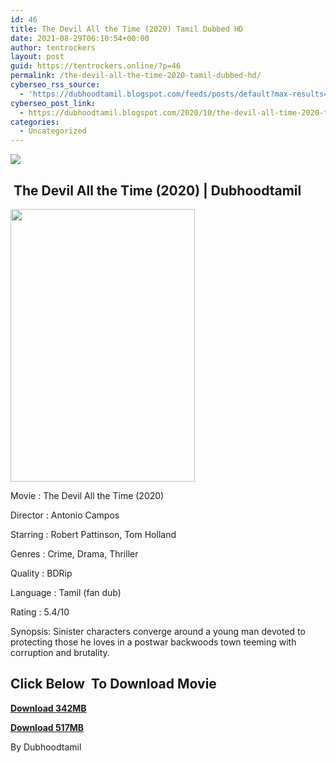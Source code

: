 ```yaml
---
id: 46
title: The Devil All the Time (2020) Tamil Dubbed HD
date: 2021-08-29T06:10:54+00:00
author: tentrockers
layout: post
guid: https://tentrockers.online/?p=46
permalink: /the-devil-all-the-time-2020-tamil-dubbed-hd/
cyberseo_rss_source:
  - 'https://dubhoodtamil.blogspot.com/feeds/posts/default?max-results=150&start-index=1'
cyberseo_post_link:
  - https://dubhoodtamil.blogspot.com/2020/10/the-devil-all-time-2020-tamil-dubbed-hd.html
categories:
  - Uncategorized
---
```

<div class="media_block">
  <img src="https://1.bp.blogspot.com/-5TfxlDhKp6M/X4ABJC3RI2I/AAAAAAAACp8/FKhv9fReNvcSP_vFBcIrbkmpE3x-QyBUACNcBGAsYHQ/s72-w295-h436-c/MV5BZmE1NmVmN2EtMjZmZC00YzAyLWE4MWEtYjY5YmExMjUxODU1XkEyXkFqcGdeQXVyMTkxNjUyNQ%2540%2540._V1_.jpg" class="media_thumbnail" />
</div>

## &nbsp;The Devil All the Time (2020) | Dubhoodtamil

<div class="separator">
  <a href="https://1.bp.blogspot.com/-5TfxlDhKp6M/X4ABJC3RI2I/AAAAAAAACp8/FKhv9fReNvcSP_vFBcIrbkmpE3x-QyBUACNcBGAsYHQ/s2048/MV5BZmE1NmVmN2EtMjZmZC00YzAyLWE4MWEtYjY5YmExMjUxODU1XkEyXkFqcGdeQXVyMTkxNjUyNQ%2540%2540._V1_.jpg"><img loading="lazy" border="0" data-original-height="2048" data-original-width="1383" height="436" src="https://1.bp.blogspot.com/-5TfxlDhKp6M/X4ABJC3RI2I/AAAAAAAACp8/FKhv9fReNvcSP_vFBcIrbkmpE3x-QyBUACNcBGAsYHQ/w295-h436/MV5BZmE1NmVmN2EtMjZmZC00YzAyLWE4MWEtYjY5YmExMjUxODU1XkEyXkFqcGdeQXVyMTkxNjUyNQ%2540%2540._V1_.jpg" width="295" /></a>
</div>

Movie	<span></span>:	<span></span>The Devil All the Time (2020)&nbsp;

Director	<span></span>:	<span></span>Antonio Campos&nbsp;

Starring	<span></span>:	<span></span>Robert Pattinson, Tom Holland&nbsp;

Genres	<span></span>:	<span></span>Crime, Drama, Thriller&nbsp;

Quality	<span></span>:	<span></span>BDRip&nbsp;

Language	<span></span>:	<span></span>Tamil (fan dub)

Rating	<span></span>:	<span></span>5.4/10&nbsp;

Synopsis: Sinister characters converge around a young man devoted to protecting those he loves in a postwar backwoods town teeming with corruption and brutality.

## **<span>Click Below&nbsp; To Download Movie</span>**

**<span><a href="https://oncehelp.com/the-devil-1" target="_blank" rel="noopener">Download 342MB</a></span>**

**<span><a href="https://oncehelp.com/the-devil-2" target="_blank" rel="noopener">Download 517MB</a></span>**

By Dubhoodtamil